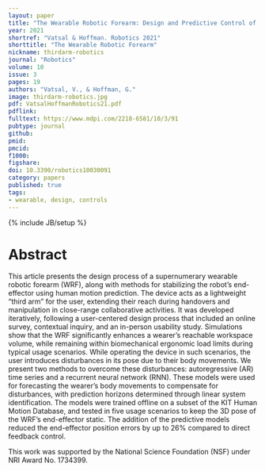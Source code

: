 ```yaml
---
layout: paper
title: "The Wearable Robotic Forearm: Design and Predictive Control of a Collaborative Supernumerary Robot"
year: 2021
shortref: "Vatsal & Hoffman. Robotics 2021"
shorttitle: "The Wearable Robotic Forearm"
nickname: thirdarm-robotics
journal: "Robotics"
volume: 10
issue: 3
pages: 19
authors: "Vatsal, V., & Hoffman, G."
image: thirdarm-robotics.jpg
pdf: VatsalHoffmanRobotics21.pdf
pdflink:  
fulltext: https://www.mdpi.com/2218-6581/10/3/91
pubtype: journal
github: 
pmid:  
pmcid: 
f1000: 
figshare: 
doi: 10.3390/robotics10030091
category: papers
published: true
tags:
- wearable, design, controls
---
```

{% include JB/setup %}

# Abstract 

This article presents the design process of a supernumerary wearable robotic forearm (WRF), along with methods for stabilizing the robot’s end-effector using human motion prediction. The device acts as a lightweight “third arm” for the user, extending their reach during handovers and manipulation in close-range collaborative activities. It was developed iteratively, following a user-centered design process that included an online survey, contextual inquiry, and an in-person usability study. Simulations show that the WRF significantly enhances a wearer’s reachable workspace volume, while remaining within biomechanical ergonomic load limits during typical usage scenarios. While operating the device in such scenarios, the user introduces disturbances in its pose due to their body movements. We present two methods to overcome these disturbances: autoregressive (AR) time series and a recurrent neural network (RNN). These models were used for forecasting the wearer’s body movements to compensate for disturbances, with prediction horizons determined through linear system identification. The models were trained offline on a subset of the KIT Human Motion Database, and tested in five usage scenarios to keep the 3D pose of the WRF’s end-effector static. The addition of the predictive models reduced the end-effector position errors by up to 26% compared to direct feedback control. 

This work was supported by the National Science Foundation (NSF) under NRI Award No. 1734399.
